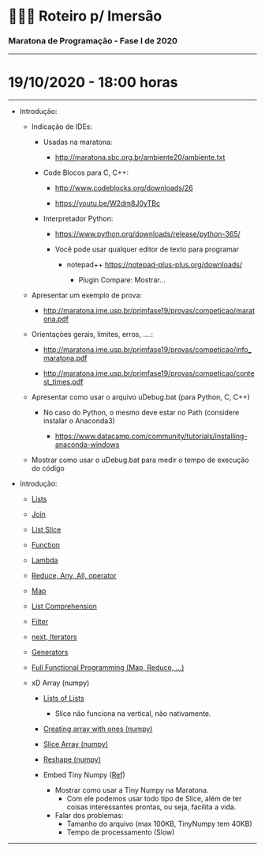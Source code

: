 # :blue_book::green_book::notebook: Roteiro p/ Imersão 


### Maratona de Programação - Fase I de 2020

*****

# 19/10/2020 - 18:00 horas

*****

- Introdução:

	- Indicação de IDEs:

		- Usadas na maratona: 

			- http://maratona.sbc.org.br/ambiente20/ambiente.txt

		- Code Blocos para C, C++:

			- http://www.codeblocks.org/downloads/26

			- https://youtu.be/W2dm8J0yTBc

		- Interpretador Python:

			- https://www.python.org/downloads/release/python-365/

			- Você pode usar qualquer editor de texto para programar 

				- notepad++ https://notepad-plus-plus.org/downloads/
				
					- Plugin Compare: Mostrar...

	- Apresentar um exemplo de prova:

		- http://maratona.ime.usp.br/primfase19/provas/competicao/maratona.pdf

	- Orientações gerais, limítes, erros, ....:

		- http://maratona.ime.usp.br/primfase19/provas/competicao/info_maratona.pdf

		- http://maratona.ime.usp.br/primfase19/provas/competicao/contest_times.pdf

	- Apresentar como usar o arquivo uDebug.bat (para Python, C, C++)

		- No caso do Python, o mesmo deve estar no Path (considere instalar o Anaconda3)

			- https://www.datacamp.com/community/tutorials/installing-anaconda-windows

	- Mostrar como usar o uDebug.bat para medir o tempo de execução do código

- Introdução:

	- [Lists](https://towardsdatascience.com/python-basics-6-lists-and-list-manipulation-a56be62b1f95)
	
	- [Join](https://www.programiz.com/python-programming/methods/string/join)
	
	- [List Slice](https://medium.com/@daviferreirasantog/entendendo-list-slice-do-python-fe5cac2ecdae)
	
	- [Function](https://realpython.com/defining-your-own-python-function/)
	
	- [Lambda](https://realpython.com/python-lambda/)
	
	- [Reduce, Any, All, operator](https://realpython.com/python-reduce-function/)
	
	- [Map](https://medium.com/better-programming/exploring-map-vs-starmap-in-python-6bcf32f5fa4a)
	
	- [List Comprehension](https://realpython.com/list-comprehension-python/)
	
	- [Filter](https://medium.com/dev-genius/filter-vs-itertools-filterfalse-in-python-d2e56ec54cae)
	
	- [next, Iterators](https://medium.com/techgannet/iterators-in-python-35750998fb7c)
	
	- [Generators](https://medium.com/@cunhasb/python-generators-aabcb5834724)
	
	- [Full Functional Programming (Map, Reduce, ...)](https://docs.python.org/3/howto/functional.html)
	
	- xD Array (numpy)
		- [Lists of Lists](https://snakify.org/en/lessons/two_dimensional_lists_arrays/)
			- Slice não funciona na vertical, não nativamente.
		
		- [Creating array with ones (numpy)](https://www.journaldev.com/32792/numpy-ones-in-python)
		
		- [Slice Array (numpy)](https://www.pythoninformer.com/python-libraries/numpy/index-and-slice/)
		
		- [Reshape (numpy)](https://www.geeksforgeeks.org/numpy-reshape-python/)
		
		- Embed Tiny Numpy ([Ref](https://github.com/wadetb/tinynumpy))
			- Mostrar como usar a Tiny Numpy na Maratona.
				- Com ele podemos usar todo tipo de Slice, além de ter coisas interessantes prontas, ou seja, facilita a vida.
			- Falar dos problemas:
				- Tamanho do arquivo (max 100KB, TinyNumpy tem 40KB)
				- Tempo de processamento (Slow)

*********












